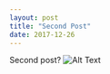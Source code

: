 ```yaml
---
layout: post
title: "Second Post"
date: 2017-12-26
---
```


Second post? 
<img src="~\Users\Zhi\Pictures\Wallpapers\Chateau.jpg" alt="Alt Text" title="Chateau"/>
